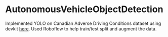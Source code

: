 # AutonomousVehicleObjectDetection
Implemented YOLO on Canadian Adverse Driving Conditions dataset using devkit [here](https://github.com/mpitropov/cadc_devkit/tree/master?tab=readme-ov-file). Used Roboflow to help train/test split and augment the data. 
